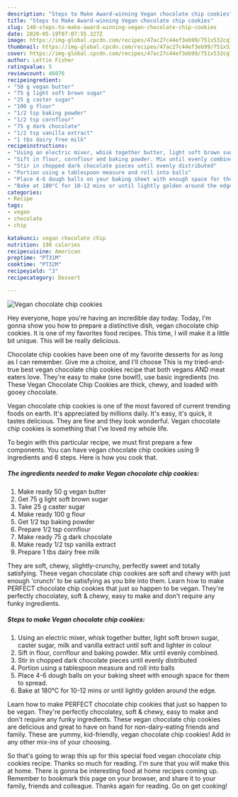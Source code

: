 ```yaml
---
description: "Steps to Make Award-winning Vegan chocolate chip cookies"
title: "Steps to Make Award-winning Vegan chocolate chip cookies"
slug: 140-steps-to-make-award-winning-vegan-chocolate-chip-cookies
date: 2020-05-19T07:07:55.327Z
image: https://img-global.cpcdn.com/recipes/47ac27c44ef3eb99/751x532cq70/vegan-chocolate-chip-cookies-recipe-main-photo.jpg
thumbnail: https://img-global.cpcdn.com/recipes/47ac27c44ef3eb99/751x532cq70/vegan-chocolate-chip-cookies-recipe-main-photo.jpg
cover: https://img-global.cpcdn.com/recipes/47ac27c44ef3eb99/751x532cq70/vegan-chocolate-chip-cookies-recipe-main-photo.jpg
author: Lettie Fisher
ratingvalue: 5
reviewcount: 46076
recipeingredient:
- "50 g vegan butter"
- "75 g light soft brown sugar"
- "25 g caster sugar"
- "100 g flour"
- "1/2 tsp baking powder"
- "1/2 tsp cornflour"
- "75 g dark chocolate"
- "1/2 tsp vanilla extract"
- "1 tbs dairy free milk"
recipeinstructions:
- "Using an electric mixer, whisk together butter, light soft brown sugar, caster sugar, milk and vanilla extract until soft and lighter in colour"
- "Sift in flour, cornflour and baking powder. Mix until evenly combined."
- "Stir in chopped dark chocolate pieces until evenly distributed"
- "Portion using a tablespoon measure and roll into balls"
- "Place 4-6 dough balls on your baking sheet with enough space for them to spread."
- "Bake at 180°C for 10-12 mins or until lightly golden around the edge."
categories:
- Recipe
tags:
- vegan
- chocolate
- chip

katakunci: vegan chocolate chip 
nutrition: 198 calories
recipecuisine: American
preptime: "PT31M"
cooktime: "PT32M"
recipeyield: "3"
recipecategory: Dessert

---
```



![Vegan chocolate chip cookies](https://img-global.cpcdn.com/recipes/47ac27c44ef3eb99/751x532cq70/vegan-chocolate-chip-cookies-recipe-main-photo.jpg)

Hey everyone, hope you're having an incredible day today. Today, I'm gonna show you how to prepare a distinctive dish, vegan chocolate chip cookies. It is one of my favorites food recipes. This time, I will make it a little bit unique. This will be really delicious.

Chocolate chip cookies have been one of my favorite desserts for as long as I can remember. Give me a choice, and I&#39;ll choose This is my tried-and-true best vegan chocolate chip cookies recipe that both vegans AND meat eaters love. They&#39;re easy to make (one bowl!), use basic ingredients (no. These Vegan Chocolate Chip Cookies are thick, chewy, and loaded with gooey chocolate.

Vegan chocolate chip cookies is one of the most favored of current trending foods on earth. It's appreciated by millions daily. It's easy, it's quick, it tastes delicious. They are fine and they look wonderful. Vegan chocolate chip cookies is something that I've loved my whole life.


To begin with this particular recipe, we must first prepare a few components. You can have vegan chocolate chip cookies using 9 ingredients and 6 steps. Here is how you cook that.

<!--inarticleads1-->

##### The ingredients needed to make Vegan chocolate chip cookies:

1. Make ready 50 g vegan butter
1. Get 75 g light soft brown sugar
1. Take 25 g caster sugar
1. Make ready 100 g flour
1. Get 1/2 tsp baking powder
1. Prepare 1/2 tsp cornflour
1. Make ready 75 g dark chocolate
1. Make ready 1/2 tsp vanilla extract
1. Prepare 1 tbs dairy free milk


They are soft, chewy, slightly-crunchy, perfectly sweet and totally satisfying. These vegan chocolate chip cookies are soft and chewy with just enough &#39;crunch&#39; to be satisfying as you bite into them. Learn how to make PERFECT chocolate chip cookies that just so happen to be vegan. They&#39;re perfectly chocolatey, soft &amp; chewy, easy to make and don&#39;t require any funky ingredients. 

<!--inarticleads2-->

##### Steps to make Vegan chocolate chip cookies:

1. Using an electric mixer, whisk together butter, light soft brown sugar, caster sugar, milk and vanilla extract until soft and lighter in colour
1. Sift in flour, cornflour and baking powder. Mix until evenly combined.
1. Stir in chopped dark chocolate pieces until evenly distributed
1. Portion using a tablespoon measure and roll into balls
1. Place 4-6 dough balls on your baking sheet with enough space for them to spread.
1. Bake at 180°C for 10-12 mins or until lightly golden around the edge.


Learn how to make PERFECT chocolate chip cookies that just so happen to be vegan. They&#39;re perfectly chocolatey, soft &amp; chewy, easy to make and don&#39;t require any funky ingredients. These vegan chocolate chip cookies are delicious and great to have on hand for non-dairy-eating friends and family. These are yummy, kid-friendly, vegan chocolate chip cookies! Add in any other mix-ins of your choosing. 

So that's going to wrap this up for this special food vegan chocolate chip cookies recipe. Thanks so much for reading. I'm sure that you will make this at home. There is gonna be interesting food at home recipes coming up. Remember to bookmark this page on your browser, and share it to your family, friends and colleague. Thanks again for reading. Go on get cooking!
